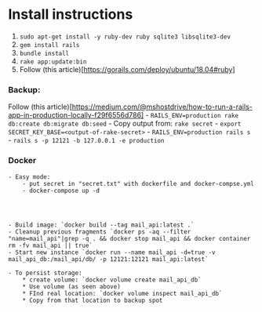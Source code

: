 # Install instructions

1. `sudo apt-get install -y ruby-dev ruby sqlite3 libsqlite3-dev`
2. `gem install rails`
3. `bundle install`
4. `rake app:update:bin`
4.  Follow (this article)[https://gorails.com/deploy/ubuntu/18.04#ruby]

### Backup:
Follow (this article)[https://medium.com/@mshostdrive/how-to-run-a-rails-app-in-production-locally-f29f6556d786]
	- `RAILS_ENV=production rake db:create db:migrate db:seed`
	- Copy output from: `rake secret`
	- `export SECRET_KEY_BASE=<output-of-rake-secret>`
	- `RAILS_ENV=production rails s`
	- `rails s -p 12121 -b 127.0.0.1 -e production`

### Docker

	- Easy mode:
		- put secret in "secret.txt" with dockerfile and docker-compse.yml
		- docker-compose up -d	


	
	
	- Build image: `docker build --tag mail_api:latest .`
	- Cleanup previous fragments `docker ps -aq --filter "name=mail_api"|grep -q . && docker stop mail_api && docker container rm -fv mail_api || true`
	- Start new instance `docker run --name mail_api -d=true -v mail_api_db:/mail_api/db/ -p 12121:12121 mail_api:latest`

	- To persist storage:
		* create volume: `docker volume create mail_api_db`
		* Use volume (as seen above)
		* FInd real location: `docker volume inspect mail_api_db`
		* Copy from that location to backup spot
